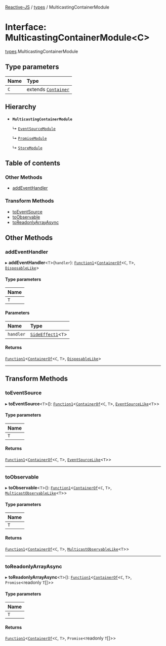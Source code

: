 [Reactive-JS](../README.md) / [types](../modules/types.md) / MulticastingContainerModule

# Interface: MulticastingContainerModule<C\>

[types](../modules/types.md).MulticastingContainerModule

## Type parameters

| Name | Type |
| :------ | :------ |
| `C` | extends [`Container`](types.Container.md) |

## Hierarchy

- **`MulticastingContainerModule`**

  ↳ [`EventSourceModule`](EventSource.EventSourceModule.md)

  ↳ [`PromiseModule`](Promise.PromiseModule.md)

  ↳ [`StoreModule`](Store.StoreModule.md)

## Table of contents

### Other Methods

- [addEventHandler](types.MulticastingContainerModule.md#addeventhandler)

### Transform Methods

- [toEventSource](types.MulticastingContainerModule.md#toeventsource)
- [toObservable](types.MulticastingContainerModule.md#toobservable)
- [toReadonlyArrayAsync](types.MulticastingContainerModule.md#toreadonlyarrayasync)

## Other Methods

### addEventHandler

▸ **addEventHandler**<`T`\>(`handler`): [`Function1`](../modules/functions.md#function1)<[`ContainerOf`](../modules/types.md#containerof)<`C`, `T`\>, [`DisposableLike`](types.DisposableLike.md)\>

#### Type parameters

| Name |
| :------ |
| `T` |

#### Parameters

| Name | Type |
| :------ | :------ |
| `handler` | [`SideEffect1`](../modules/functions.md#sideeffect1)<`T`\> |

#### Returns

[`Function1`](../modules/functions.md#function1)<[`ContainerOf`](../modules/types.md#containerof)<`C`, `T`\>, [`DisposableLike`](types.DisposableLike.md)\>

___

## Transform Methods

### toEventSource

▸ **toEventSource**<`T`\>(): [`Function1`](../modules/functions.md#function1)<[`ContainerOf`](../modules/types.md#containerof)<`C`, `T`\>, [`EventSourceLike`](types.EventSourceLike.md)<`T`\>\>

#### Type parameters

| Name |
| :------ |
| `T` |

#### Returns

[`Function1`](../modules/functions.md#function1)<[`ContainerOf`](../modules/types.md#containerof)<`C`, `T`\>, [`EventSourceLike`](types.EventSourceLike.md)<`T`\>\>

___

### toObservable

▸ **toObservable**<`T`\>(): [`Function1`](../modules/functions.md#function1)<[`ContainerOf`](../modules/types.md#containerof)<`C`, `T`\>, [`MulticastObservableLike`](types.MulticastObservableLike.md)<`T`\>\>

#### Type parameters

| Name |
| :------ |
| `T` |

#### Returns

[`Function1`](../modules/functions.md#function1)<[`ContainerOf`](../modules/types.md#containerof)<`C`, `T`\>, [`MulticastObservableLike`](types.MulticastObservableLike.md)<`T`\>\>

___

### toReadonlyArrayAsync

▸ **toReadonlyArrayAsync**<`T`\>(): [`Function1`](../modules/functions.md#function1)<[`ContainerOf`](../modules/types.md#containerof)<`C`, `T`\>, `Promise`<readonly `T`[]\>\>

#### Type parameters

| Name |
| :------ |
| `T` |

#### Returns

[`Function1`](../modules/functions.md#function1)<[`ContainerOf`](../modules/types.md#containerof)<`C`, `T`\>, `Promise`<readonly `T`[]\>\>
